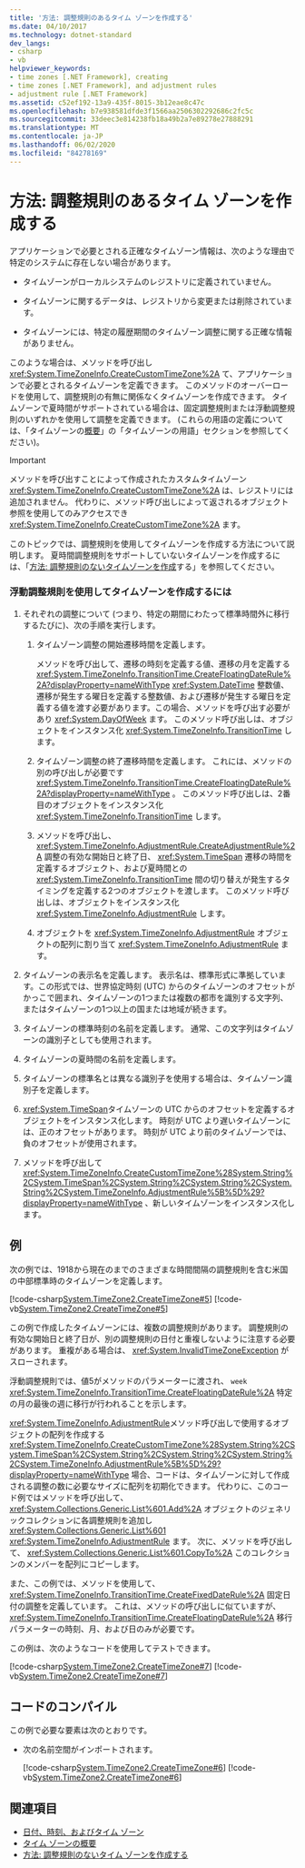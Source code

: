 ```yaml
---
title: '方法: 調整規則のあるタイム ゾーンを作成する'
ms.date: 04/10/2017
ms.technology: dotnet-standard
dev_langs:
- csharp
- vb
helpviewer_keywords:
- time zones [.NET Framework], creating
- time zones [.NET Framework], and adjustment rules
- adjustment rule [.NET Framework]
ms.assetid: c52ef192-13a9-435f-8015-3b12eae8c47c
ms.openlocfilehash: b7e938581dfde3f1566aa2506302292686c2fc5c
ms.sourcegitcommit: 33deec3e814238fb18a49b2a7e89278e27888291
ms.translationtype: MT
ms.contentlocale: ja-JP
ms.lasthandoff: 06/02/2020
ms.locfileid: "84278169"
---
```

# <a name="how-to-create-time-zones-with-adjustment-rules"></a>方法: 調整規則のあるタイム ゾーンを作成する

アプリケーションで必要とされる正確なタイムゾーン情報は、次のような理由で特定のシステムに存在しない場合があります。

- タイムゾーンがローカルシステムのレジストリに定義されていません。

- タイムゾーンに関するデータは、レジストリから変更または削除されています。

- タイムゾーンには、特定の履歴期間のタイムゾーン調整に関する正確な情報がありません。

このような場合は、メソッドを呼び出し <xref:System.TimeZoneInfo.CreateCustomTimeZone%2A> て、アプリケーションで必要とされるタイムゾーンを定義できます。 このメソッドのオーバーロードを使用して、調整規則の有無に関係なくタイムゾーンを作成できます。 タイムゾーンで夏時間がサポートされている場合は、固定調整規則または浮動調整規則のいずれかを使用して調整を定義できます。 (これらの用語の定義については、「タイムゾーンの[概要](time-zone-overview.md)」の「タイムゾーンの用語」セクションを参照してください)。

> [!IMPORTANT]
> メソッドを呼び出すことによって作成されたカスタムタイムゾーン <xref:System.TimeZoneInfo.CreateCustomTimeZone%2A> は、レジストリには追加されません。 代わりに、メソッド呼び出しによって返されるオブジェクト参照を使用してのみアクセスでき <xref:System.TimeZoneInfo.CreateCustomTimeZone%2A> ます。

このトピックでは、調整規則を使用してタイムゾーンを作成する方法について説明します。 夏時間調整規則をサポートしていないタイムゾーンを作成するには、「[方法: 調整規則のないタイムゾーンを作成](create-time-zones-without-adjustment-rules.md)する」を参照してください。

### <a name="to-create-a-time-zone-with-floating-adjustment-rules"></a>浮動調整規則を使用してタイムゾーンを作成するには

1. それぞれの調整について (つまり、特定の期間にわたって標準時間外に移行するたびに)、次の手順を実行します。

    1. タイムゾーン調整の開始遷移時間を定義します。

       メソッドを呼び出して、遷移の時刻を定義する値、遷移の月を定義する <xref:System.TimeZoneInfo.TransitionTime.CreateFloatingDateRule%2A?displayProperty=nameWithType> <xref:System.DateTime> 整数値、遷移が発生する曜日を定義する整数値、および遷移が発生する曜日を定義する値を渡す必要があります。この場合、メソッドを呼び出す必要があり <xref:System.DayOfWeek> ます。 このメソッド呼び出しは、オブジェクトをインスタンス化 <xref:System.TimeZoneInfo.TransitionTime> します。

    2. タイムゾーン調整の終了遷移時間を定義します。 これには、メソッドの別の呼び出しが必要です <xref:System.TimeZoneInfo.TransitionTime.CreateFloatingDateRule%2A?displayProperty=nameWithType> 。 このメソッド呼び出しは、2番目のオブジェクトをインスタンス化 <xref:System.TimeZoneInfo.TransitionTime> します。

    3. メソッドを呼び出し、 <xref:System.TimeZoneInfo.AdjustmentRule.CreateAdjustmentRule%2A> 調整の有効な開始日と終了日、 <xref:System.TimeSpan> 遷移の時間を定義するオブジェクト、および夏時間との <xref:System.TimeZoneInfo.TransitionTime> 間の切り替えが発生するタイミングを定義する2つのオブジェクトを渡します。 このメソッド呼び出しは、オブジェクトをインスタンス化 <xref:System.TimeZoneInfo.AdjustmentRule> します。

    4. オブジェクトを <xref:System.TimeZoneInfo.AdjustmentRule> オブジェクトの配列に割り当て <xref:System.TimeZoneInfo.AdjustmentRule> ます。

2. タイムゾーンの表示名を定義します。 表示名は、標準形式に準拠しています。この形式では、世界協定時刻 (UTC) からのタイムゾーンのオフセットがかっこで囲まれ、タイムゾーンの1つまたは複数の都市を識別する文字列、またはタイムゾーンの1つ以上の国または地域が続きます。

3. タイムゾーンの標準時刻の名前を定義します。 通常、この文字列はタイムゾーンの識別子としても使用されます。

4. タイムゾーンの夏時間の名前を定義します。

5. タイムゾーンの標準名とは異なる識別子を使用する場合は、タイムゾーン識別子を定義します。

6. <xref:System.TimeSpan>タイムゾーンの UTC からのオフセットを定義するオブジェクトをインスタンス化します。 時刻が UTC より遅いタイムゾーンには、正のオフセットがあります。 時刻が UTC より前のタイムゾーンでは、負のオフセットが使用されます。

7. メソッドを呼び出して <xref:System.TimeZoneInfo.CreateCustomTimeZone%28System.String%2CSystem.TimeSpan%2CSystem.String%2CSystem.String%2CSystem.String%2CSystem.TimeZoneInfo.AdjustmentRule%5B%5D%29?displayProperty=nameWithType> 、新しいタイムゾーンをインスタンス化します。

## <a name="example"></a>例

次の例では、1918から現在のまでのさまざまな時間間隔の調整規則を含む米国の中部標準時のタイムゾーンを定義します。

[!code-csharp[System.TimeZone2.CreateTimeZone#5](../../../samples/snippets/csharp/VS_Snippets_CLR_System/system.TimeZone2.CreateTimeZone/cs/System.TimeZone2.CreateTimeZone.cs#5)]
[!code-vb[System.TimeZone2.CreateTimeZone#5](../../../samples/snippets/visualbasic/VS_Snippets_CLR_System/system.TimeZone2.CreateTimeZone/vb/System.TimeZone2.CreateTimeZone.vb#5)]

この例で作成したタイムゾーンには、複数の調整規則があります。 調整規則の有効な開始日と終了日が、別の調整規則の日付と重複しないように注意する必要があります。 重複がある場合は、 <xref:System.InvalidTimeZoneException> がスローされます。

浮動調整規則では、値5がメソッドのパラメーターに渡され、 `week` <xref:System.TimeZoneInfo.TransitionTime.CreateFloatingDateRule%2A> 特定の月の最後の週に移行が行われることを示します。

<xref:System.TimeZoneInfo.AdjustmentRule>メソッド呼び出しで使用するオブジェクトの配列を作成する <xref:System.TimeZoneInfo.CreateCustomTimeZone%28System.String%2CSystem.TimeSpan%2CSystem.String%2CSystem.String%2CSystem.String%2CSystem.TimeZoneInfo.AdjustmentRule%5B%5D%29?displayProperty=nameWithType> 場合、コードは、タイムゾーンに対して作成される調整の数に必要なサイズに配列を初期化できます。 代わりに、このコード例ではメソッドを呼び出して、 <xref:System.Collections.Generic.List%601.Add%2A> オブジェクトのジェネリックコレクションに各調整規則を追加し <xref:System.Collections.Generic.List%601> <xref:System.TimeZoneInfo.AdjustmentRule> ます。 次に、メソッドを呼び出して、 <xref:System.Collections.Generic.List%601.CopyTo%2A> このコレクションのメンバーを配列にコピーします。

また、この例では、メソッドを使用して、 <xref:System.TimeZoneInfo.TransitionTime.CreateFixedDateRule%2A> 固定日付の調整を定義しています。 これは、メソッドの呼び出しに似ていますが、 <xref:System.TimeZoneInfo.TransitionTime.CreateFloatingDateRule%2A> 移行パラメーターの時刻、月、および日のみが必要です。

この例は、次のようなコードを使用してテストできます。

[!code-csharp[System.TimeZone2.CreateTimeZone#7](../../../samples/snippets/csharp/VS_Snippets_CLR_System/system.TimeZone2.CreateTimeZone/cs/System.TimeZone2.CreateTimeZone.cs#7)]
[!code-vb[System.TimeZone2.CreateTimeZone#7](../../../samples/snippets/visualbasic/VS_Snippets_CLR_System/system.TimeZone2.CreateTimeZone/vb/System.TimeZone2.CreateTimeZone.vb#7)]

## <a name="compiling-the-code"></a>コードのコンパイル

この例で必要な要素は次のとおりです。

- 次の名前空間がインポートされます。

  [!code-csharp[System.TimeZone2.CreateTimeZone#6](../../../samples/snippets/csharp/VS_Snippets_CLR_System/system.TimeZone2.CreateTimeZone/cs/System.TimeZone2.CreateTimeZone.cs#6)]
  [!code-vb[System.TimeZone2.CreateTimeZone#6](../../../samples/snippets/visualbasic/VS_Snippets_CLR_System/system.TimeZone2.CreateTimeZone/vb/System.TimeZone2.CreateTimeZone.vb#6)]

## <a name="see-also"></a>関連項目

- [日付、時刻、およびタイム ゾーン](index.md)
- [タイム ゾーンの概要](time-zone-overview.md)
- [方法: 調整規則のないタイム ゾーンを作成する](create-time-zones-without-adjustment-rules.md)
